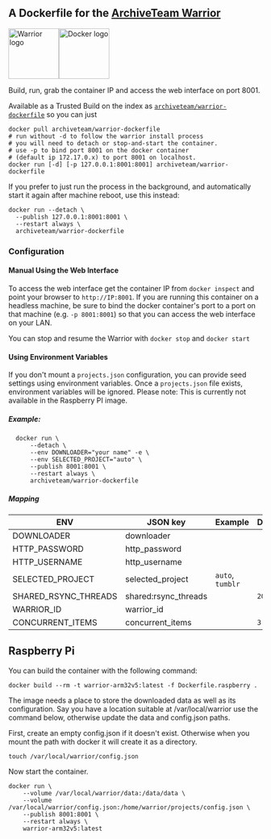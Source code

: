 ## A Dockerfile for the [ArchiveTeam Warrior](https://www.archiveteam.org/index.php?title=ArchiveTeam_Warrior)
<img alt="Warrior logo" src="https://www.archiveteam.org/images/f/f3/Archive_team.png" height="100px"><img alt="Docker logo" src="https://upload.wikimedia.org/wikipedia/commons/7/79/Docker_%28container_engine%29_logo.png" height="100px">

Build, run, grab the container IP and access the web interface on port 8001.

Available as a Trusted Build on the index as [`archiveteam/warrior-dockerfile`](https://index.docker.io/u/archiveteam/warrior-dockerfile/) so you can just

```
docker pull archiveteam/warrior-dockerfile
# run without -d to follow the warrior install process
# you will need to detach or stop-and-start the container.
# use -p to bind port 8001 on the docker container
# (default ip 172.17.0.x) to port 8001 on localhost.
docker run [-d] [-p 127.0.0.1:8001:8001] archiveteam/warrior-dockerfile
```

If you prefer to just run the process in the background, and automatically start it again after machine reboot, use this instead:

``` shell-interaction
docker run --detach \
  --publish 127.0.0.1:8001:8001 \
  --restart always \
  archiveteam/warrior-dockerfile
```


### Configuration


#### Manual Using the Web Interface
To access the web interface get the container IP from `docker inspect` and point your browser to `http://IP:8001`. If you are running this container on a headless machine, be sure to bind the docker container's port to a port on that machine (e.g. `-p 8001:8001`) so that you can access the web interface on your LAN.

You can stop and resume the Warrior with `docker stop` and `docker start`


#### Using Environment Variables

If you don't mount a `projects.json` configuration, you can provide seed settings using
environment variables. Once a `projects.json` file exists, environment variables
will be ignored. Please note: This is currently not available in the Raspberry PI image.

##### Example:

```shell
  docker run \
      --detach \
      --env DOWNLOADER="your name" -e \
      --env SELECTED_PROJECT="auto" \
      --publish 8001:8001 \
      --restart always \
      archiveteam/warrior-dockerfile
```

##### Mapping

| ENV                  | JSON key             | Example           | Default |
|----------------------|----------------------|-------------------|---------|
| DOWNLOADER           | downloader           |                   |         |
| HTTP_PASSWORD        | http_password        |                   |         |
| HTTP_USERNAME        | http_username        |                   |         |
| SELECTED_PROJECT     | selected_project     | `auto`, `tumblr`  |         |
| SHARED_RSYNC_THREADS | shared:rsync_threads |                   | `20`    |
| WARRIOR_ID           | warrior_id           |                   |         |
| CONCURRENT_ITEMS     | concurrent_items     |                   | `3`     |

## Raspberry Pi
You can build the container with the following command:
``` shell-interaction
docker build --rm -t warrior-arm32v5:latest -f Dockerfile.raspberry .
```

The image needs a place to store the downloaded data as well as its
configuration.  Say you have a location suitable at /var/local/warrior
use the command below, otherwise update the data and config.json paths.

First, create an empty config.json if it doesn't exist.  Otherwise when you
mount the path with docker it will create it as a directory.
``` shell-interaction
touch /var/local/warrior/config.json
```

Now start the container.
``` shell-interaction
docker run \
	--volume /var/local/warrior/data:/data/data \
	--volume /var/local/warrior/config.json:/home/warrior/projects/config.json \
	--publish 8001:8001 \
	--restart always \
	warrior-arm32v5:latest
```

